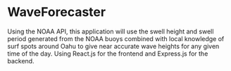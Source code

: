 # WaveForecaster

Using the NOAA API, this application will use the swell height and swell period generated from the NOAA buoys combined with local knowledge of surf spots around Oahu to give near accurate wave heights for any given time of the day. Using React.js for the frontend and Express.js for the backend.
